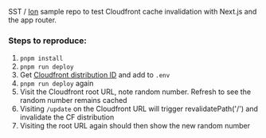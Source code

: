 SST / [Ion](https://ion.sst.dev) sample repo to test Cloudfront cache invalidation with Next.js and the app router.

### Steps to reproduce:

1. `pnpm install`
2. `pnpm run deploy`
3. Get [Cloudfront distribution ID](https://console.aws.amazon.com/cloudfront/v4/home) and add to `.env`
4. `pnpm run deploy` again
5. Visit the Cloudfront root URL, note random number. Refresh to see the random number remains cached
6. Visiting `/update` on the Cloudfront URL will trigger revalidatePath('/') and invalidate the CF distribution
7. Visiting the root URL again should then show the new random number
